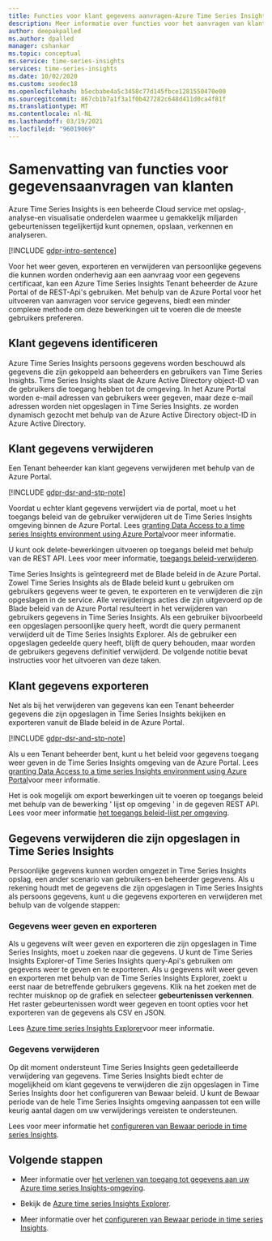 ```yaml
---
title: Functies voor klant gegevens aanvragen-Azure Time Series Insights | Microsoft Docs
description: Meer informatie over functies voor het aanvragen van klant gegevens in Azure Time Series Insights.
author: deepakpalled
ms.author: dpalled
manager: cshankar
ms.topic: conceptual
ms.service: time-series-insights
services: time-series-insights
ms.date: 10/02/2020
ms.custom: seodec18
ms.openlocfilehash: b5ecbabe4a5c3458c77d145fbce1281550470e00
ms.sourcegitcommit: 867cb1b7a1f3a1f0b427282c648d411d0ca4f81f
ms.translationtype: MT
ms.contentlocale: nl-NL
ms.lasthandoff: 03/19/2021
ms.locfileid: "96019069"
---
```

# <a name="summary-of-customer-data-request-features"></a>Samenvatting van functies voor gegevensaanvragen van klanten

Azure Time Series Insights is een beheerde Cloud service met opslag-, analyse-en visualisatie onderdelen waarmee u gemakkelijk miljarden gebeurtenissen tegelijkertijd kunt opnemen, opslaan, verkennen en analyseren.

[!INCLUDE [gdpr-intro-sentence](../../includes/gdpr-intro-sentence.md)]

Voor het weer geven, exporteren en verwijderen van persoonlijke gegevens die kunnen worden onderhevig aan een aanvraag voor een gegevens certificaat, kan een Azure Time Series Insights Tenant beheerder de Azure Portal of de REST-Api's gebruiken. Met behulp van de Azure Portal voor het uitvoeren van aanvragen voor service gegevens, biedt een minder complexe methode om deze bewerkingen uit te voeren die de meeste gebruikers prefereren.

## <a name="identifying-customer-data"></a>Klant gegevens identificeren

Azure Time Series Insights persoons gegevens worden beschouwd als gegevens die zijn gekoppeld aan beheerders en gebruikers van Time Series Insights. Time Series Insights slaat de Azure Active Directory object-ID van de gebruikers die toegang hebben tot de omgeving. In het Azure Portal worden e-mail adressen van gebruikers weer gegeven, maar deze e-mail adressen worden niet opgeslagen in Time Series Insights. ze worden dynamisch gezocht met behulp van de Azure Active Directory object-ID in Azure Active Directory.

## <a name="deleting-customer-data"></a>Klant gegevens verwijderen

Een Tenant beheerder kan klant gegevens verwijderen met behulp van de Azure Portal.

[!INCLUDE [gdpr-dsr-and-stp-note](../../includes/gdpr-dsr-and-stp-note.md)]

Voordat u echter klant gegevens verwijdert via de portal, moet u het toegangs beleid van de gebruiker verwijderen uit de Time Series Insights omgeving binnen de Azure Portal. Lees [granting Data Access to a time series Insights environment using Azure Portal](./concepts-access-policies.md)voor meer informatie.

U kunt ook delete-bewerkingen uitvoeren op toegangs beleid met behulp van de REST API. Lees voor meer informatie, [toegangs beleid-verwijderen](/rest/api/time-series-insights/management(gen1/gen2)/accesspolicies/delete).

Time Series Insights is geïntegreerd met de Blade beleid in de Azure Portal. Zowel Time Series Insights als de Blade beleid kunt u gebruiken om gebruikers gegevens weer te geven, te exporteren en te verwijderen die zijn opgeslagen in de service. Alle verwijderings acties die zijn uitgevoerd op de Blade beleid van de Azure Portal resulteert in het verwijderen van gebruikers gegevens in Time Series Insights. Als een gebruiker bijvoorbeeld een opgeslagen persoonlijke query heeft, wordt die query permanent verwijderd uit de Time Series Insights Explorer. Als de gebruiker een opgeslagen gedeelde query heeft, blijft de query behouden, maar worden de gebruikers gegevens definitief verwijderd. De volgende notitie bevat instructies voor het uitvoeren van deze taken.

## <a name="exporting-customer-data"></a>Klant gegevens exporteren

Net als bij het verwijderen van gegevens kan een Tenant beheerder gegevens die zijn opgeslagen in Time Series Insights bekijken en exporteren vanuit de Blade beleid in de Azure Portal.

[!INCLUDE [gdpr-dsr-and-stp-note](../../includes/gdpr-dsr-and-stp-note.md)]

Als u een Tenant beheerder bent, kunt u het beleid voor gegevens toegang weer geven in de Time Series Insights omgeving van de Azure Portal. Lees [granting Data Access to a time series Insights environment using Azure Portal](./concepts-access-policies.md)voor meer informatie.

Het is ook mogelijk om export bewerkingen uit te voeren op toegangs beleid met behulp van de bewerking ' lijst op omgeving ' in de gegeven REST API. Lees voor meer informatie [het toegangs beleid-lijst per omgeving](/rest/api/time-series-insights/management(gen1/gen2)/accesspolicies/listbyenvironment).

## <a name="to-delete-data-stored-within-time-series-insights"></a>Gegevens verwijderen die zijn opgeslagen in Time Series Insights

Persoonlijke gegevens kunnen worden omgezet in Time Series Insights opslag, een ander scenario van gebruikers-en beheerder gegevens. Als u rekening houdt met de gegevens die zijn opgeslagen in Time Series Insights als persoons gegevens, kunt u die gegevens exporteren en verwijderen met behulp van de volgende stappen:

### <a name="view-and-export-data"></a>Gegevens weer geven en exporteren

Als u gegevens wilt weer geven en exporteren die zijn opgeslagen in Time Series Insights, moet u zoeken naar die gegevens. U kunt de Time Series Insights Explorer-of Time Series Insights query-Api's gebruiken om gegevens weer te geven en te exporteren. Als u gegevens wilt weer geven en exporteren met behulp van de Time Series Insights Explorer, zoekt u eerst naar de betreffende gebruikers gegevens. Klik na het zoeken met de rechter muisknop op de grafiek en selecteer **gebeurtenissen verkennen**. Het raster gebeurtenissen wordt weer gegeven en toont opties voor het exporteren van de gegevens als CSV en JSON.

Lees [Azure time series Insights Explorer](time-series-insights-explorer.md)voor meer informatie.

### <a name="delete-data"></a>Gegevens verwijderen

Op dit moment ondersteunt Time Series Insights geen gedetailleerde verwijdering van gegevens. Time Series Insights biedt echter de mogelijkheid om klant gegevens te verwijderen die zijn opgeslagen in Time Series Insights door het configureren van Bewaar beleid. U kunt de Bewaar periode van de hele Time Series Insights omgeving aanpassen tot een wille keurig aantal dagen om uw verwijderings vereisten te ondersteunen.

Lees voor meer informatie het [configureren van Bewaar periode in time series Insights](time-series-insights-how-to-configure-retention.md).

## <a name="next-steps"></a>Volgende stappen

* Meer informatie over [het verlenen van toegang tot gegevens aan uw Azure time series Insights-omgeving](./concepts-access-policies.md).

* Bekijk de [Azure time series Insights Explorer](time-series-insights-explorer.md).

* Meer informatie over het [configureren van Bewaar periode in time series Insights](time-series-insights-how-to-configure-retention.md).